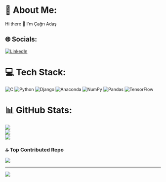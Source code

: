 # 💫 About Me:
Hi there 👋 I'm Çağrı Adaş


## 🌐 Socials:
[![LinkedIn](https://img.shields.io/badge/LinkedIn-%230077B5.svg?logo=linkedin&logoColor=white)](https://linkedin.com/in/https://www.linkedin.com/in/cagriadas/) 

# 💻 Tech Stack:
![C](https://img.shields.io/badge/c-%2300599C.svg?style=for-the-badge&logo=c&logoColor=white) ![Python](https://img.shields.io/badge/python-3670A0?style=for-the-badge&logo=python&logoColor=ffdd54) ![Django](https://img.shields.io/badge/django-%23092E20.svg?style=for-the-badge&logo=django&logoColor=white) ![Anaconda](https://img.shields.io/badge/Anaconda-%2344A833.svg?style=for-the-badge&logo=anaconda&logoColor=white) ![NumPy](https://img.shields.io/badge/numpy-%23013243.svg?style=for-the-badge&logo=numpy&logoColor=white) ![Pandas](https://img.shields.io/badge/pandas-%23150458.svg?style=for-the-badge&logo=pandas&logoColor=white) ![TensorFlow](https://img.shields.io/badge/TensorFlow-%23FF6F00.svg?style=for-the-badge&logo=TensorFlow&logoColor=white)
# 📊 GitHub Stats:
![](https://github-readme-stats.vercel.app/api?username=mradas06&theme=dark&hide_border=false&include_all_commits=true&count_private=false)<br/>
![](https://github-readme-streak-stats.herokuapp.com/?user=mradas06&theme=dark&hide_border=false)<br/>
![](https://github-readme-stats.vercel.app/api/top-langs/?username=mradas06&theme=dark&hide_border=false&include_all_commits=true&count_private=false&layout=compact)

### 🔝 Top Contributed Repo
![](https://github-contributor-stats.vercel.app/api?username=mradas06&limit=5&theme=radical&combine_all_yearly_contributions=true)

---
[![](https://visitcount.itsvg.in/api?id=mradas06&icon=0&color=9)](https://visitcount.itsvg.in)

<!-- Proudly created with GPRM ( https://gprm.itsvg.in ) -->
